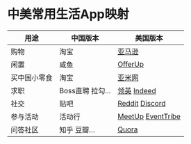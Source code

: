# 中美常用生活App映射

| 用途         | 中国版本         | 美国版本                                                     |
| ------------ | ---------------- | ------------------------------------------------------------ |
| 购物         | 淘宝             | [亚马逊](https://www.amazon.com/)                            |
| 闲置         | 咸鱼             | [OfferUp](https://offerup.com/)                              |
| 买中国小零食 | 淘宝             | [亚米网](https://www.yamibuy.com/zh)                         |
| 求职         | Boss直聘 拉勾... | [领英](https://in.linkedin.com)   [Indeed](https://www.indeed.com) |
| 社交         | 贴吧             | [Reddit](https://www.redditinc.com)  [Discord](https://www.discord.app) |
| 参与活动     | 活动行           | [MeetUp](https://www.meetup.com)   [EventTribe](https://www.eventbrite.com) |
| 问答社区     | 知乎 豆瓣…       | [Quora](https://www.quora.com/)                              |
